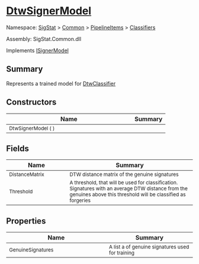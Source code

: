 # [DtwSignerModel](./DtwSignerModel.md)

Namespace: [SigStat]() > [Common](./../../README.md) > [PipelineItems]() > [Classifiers](./README.md)

Assembly: SigStat.Common.dll

Implements [ISignerModel](./../../Pipeline/ISignerModel.md)

## Summary
Represents a trained model for [DtwClassifier](https://github.com/hargitomi97/sigstat/blob/master/docs/md/SigStat/Common/PipelineItems/Classifiers/DtwClassifier.md)

## Constructors

| Name | Summary | 
| --- | --- | 
| <sub>DtwSignerModel (  )</sub><img style="cursor:not-allowed; width:200px;"/>| <sub></sub>| <br>


## Fields

| Name | Summary | 
| --- | --- | 
| <sub>DistanceMatrix</sub><img style="cursor:not-allowed; width:200px;"/>| <sub>DTW distance matrix of the genuine signatures</sub>| <br>
| <sub>Threshold</sub><img style="cursor:not-allowed; width:200px;"/>| <sub>A threshold, that will be used for classification. Signatures with  an average DTW distance from the genuines above this threshold will  be classified as forgeries</sub>| <br>


## Properties

| Name | Summary | 
| --- | --- | 
| <sub>GenuineSignatures</sub><img style="cursor:not-allowed; width:200px;"/>| <sub>A list a of genuine signatures used for training</sub>| <br>


